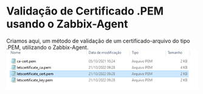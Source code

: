 # Validação de Certificado .PEM usando o Zabbix-Agent
Criamos aqui, um método de validação de um certificado-arquivo do tipo .PEM, utilizando o Zabbix-Agent. 
![](/Imagens/certificados1.png)
